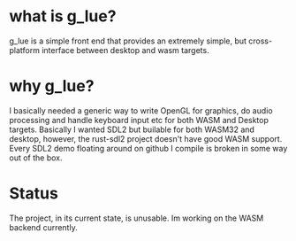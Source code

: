 # what is g_lue?
g_lue is a simple front end that provides an extremely simple, but cross-platform interface  between desktop and wasm targets.

# why g_lue? 
I basically needed a generic way to write OpenGL for graphics, do audio processing and handle keyboard input etc for both WASM and Desktop targets. Basically I wanted SDL2 but builable for both WASM32 and desktop, however, the rust-sdl2 project doesn't have good WASM support. Every SDL2 demo floating around on github I compile is broken in some way out of the box. 

# Status
The project, in its current state, is unusable. Im  working on the WASM backend currently.  
